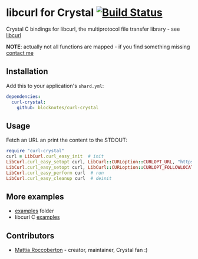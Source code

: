 # libcurl for Crystal [![Build Status](https://travis-ci.org/blocknotes/curl-crystal.svg)](https://travis-ci.org/blocknotes/curl-crystal)

Crystal C bindings for libcurl, the multiprotocol file transfer library - see [libcurl](https://curl.haxx.se/libcurl/)

**NOTE**: actually not all functions are mapped - if you find something missing [contact me](http://www.blocknot.es/me)

## Installation

Add this to your application's `shard.yml`:

```yaml
dependencies:
  curl-crystal:
    github: blocknotes/curl-crystal
```

## Usage

Fetch an URL an print the content to the STDOUT:

```ruby
require "curl-crystal"
curl = LibCurl.curl_easy_init  # init
LibCurl.curl_easy_setopt curl, LibCurl::CURLoption::CURLOPT_URL, "https://www.google.com"  # set URL
LibCurl.curl_easy_setopt curl, LibCurl::CURLoption::CURLOPT_FOLLOWLOCATION, 1  # follow redirect
LibCurl.curl_easy_perform curl  # run
LibCurl.curl_easy_cleanup curl  # deinit
```

## More examples

- [examples](https://github.com/blocknotes/curl-crystal/tree/master/examples) folder
- libcurl C [examples](https://curl.haxx.se/libcurl/c/example.html)

## Contributors

- [Mattia Roccoberton](http://blocknot.es) - creator, maintainer, Crystal fan :)
